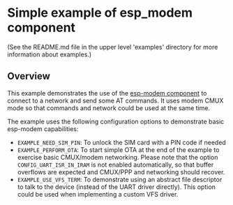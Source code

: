 # Simple example of esp_modem component

(See the README.md file in the upper level 'examples' directory for more information about examples.)

## Overview

This example demonstrates the use of the [esp-modem component](https://components.espressif.com/component/espressif/esp_modem) to connect to a network and send some AT commands.
It uses modem CMUX mode so that commands and network could be used at the same time.

The example uses the following configuration options to demonstrate basic esp-modem capabilities:
* `EXAMPLE_NEED_SIM_PIN`: To unlock the SIM card with a PIN code if needed
* `EXAMPLE_PERFORM_OTA`: To start simple OTA at the end of the example to exercise basic CMUX/modem networking. Please note that the option `CONFIG_UART_ISR_IN_IRAM` is not enabled automatically, so that buffer overflows are expected and CMUX/PPP and networking should recover.
* `EXAMPLE_USE_VFS_TERM`: To demonstrate using an abstract file descriptor to talk to the device (instead of the UART driver directly). This option could be used when implementing a custom VFS driver.
